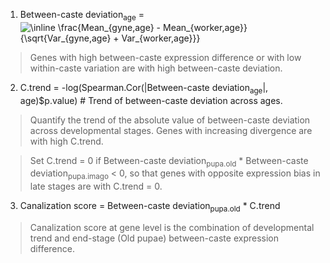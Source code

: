 1. Between-caste deviation<sub>age</sub> = <img src="https://latex.codecogs.com/png.image?\dpi{110}&space;\inline&space;\frac{Mean_{gyne,age}&space;-&space;Mean_{worker,age}}{\sqrt{Var_{gyne,age}&space;&plus;&space;Var_{worker,age}}}" title="\inline \frac{Mean_{gyne,age} - Mean_{worker,age}}{\sqrt{Var_{gyne,age} + Var_{worker,age}}}" />

>Genes with high between-caste expression difference or with low within-caste variation are with high between-caste deviation.

2. C.trend = -log(Spearman.Cor(|Between-caste deviation<sub>age</sub>|, age)$p.value) # Trend of between-caste deviation across ages.

>Quantify the trend of the absolute value of between-caste deviation across developmental stages. Genes with increasing divergence are with high C.trend.

>Set C.trend = 0 if Between-caste deviation<sub>pupa.old</sub> * Between-caste deviation<sub>pupa.imago</sub> < 0, so that genes with opposite expression bias in late stages are with C.trend = 0.

3. Canalization score = Between-caste deviation<sub>pupa.old</sub> * C.trend

>Canalization score at gene level is the combination of developmental trend and end-stage (Old pupae) between-caste expression difference.
